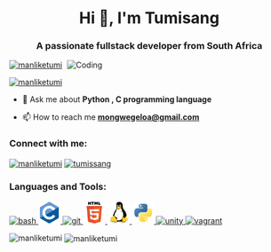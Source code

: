 <h1 align="center">Hi 👋, I'm Tumisang</h1>
<h3 align="center">A passionate fullstack developer from South Africa</h3>
<img align="right" alt="Coding" width="400" src="https://so-development.org/wp-content/uploads/2021/11/full-stack-development.gif">

<p align="left"> <a href="https://github.com/ryo-ma/github-profile-trophy"><img src="https://github-profile-trophy.vercel.app/?username=manliketumi" alt="manliketumi" /></a> </p>

<p align="left"> <a href="https://twitter.com/manliketumi" target="blank"><img src="https://img.shields.io/twitter/follow/manliketumi?logo=twitter&style=for-the-badge" alt="manliketumi" /></a> </p>

- 💬 Ask me about **Python , C programming language**

- 📫 How to reach me **mongwegeloa@gmail.com**

<h3 align="left">Connect with me:</h3>
<p align="left">
<a href="https://twitter.com/manliketumi" target="blank"><img align="center" src="https://raw.githubusercontent.com/rahuldkjain/github-profile-readme-generator/master/src/images/icons/Social/twitter.svg" alt="manliketumi" height="30" width="40" /></a>
<a href="https://instagram.com/tumissang" target="blank"><img align="center" src="https://raw.githubusercontent.com/rahuldkjain/github-profile-readme-generator/master/src/images/icons/Social/instagram.svg" alt="tumissang" height="30" width="40" /></a>
</p>

<h3 align="left">Languages and Tools:</h3>
<p align="left"> <a href="https://www.gnu.org/software/bash/" target="_blank" rel="noreferrer"> <img src="https://www.vectorlogo.zone/logos/gnu_bash/gnu_bash-icon.svg" alt="bash" width="40" height="40"/> </a> <a href="https://www.cprogramming.com/" target="_blank" rel="noreferrer"> <img src="https://raw.githubusercontent.com/devicons/devicon/master/icons/c/c-original.svg" alt="c" width="40" height="40"/> </a> <a href="https://git-scm.com/" target="_blank" rel="noreferrer"> <img src="https://www.vectorlogo.zone/logos/git-scm/git-scm-icon.svg" alt="git" width="40" height="40"/> </a> <a href="https://www.w3.org/html/" target="_blank" rel="noreferrer"> <img src="https://raw.githubusercontent.com/devicons/devicon/master/icons/html5/html5-original-wordmark.svg" alt="html5" width="40" height="40"/> </a> <a href="https://www.linux.org/" target="_blank" rel="noreferrer"> <img src="https://raw.githubusercontent.com/devicons/devicon/master/icons/linux/linux-original.svg" alt="linux" width="40" height="40"/> </a> <a href="https://www.python.org" target="_blank" rel="noreferrer"> <img src="https://raw.githubusercontent.com/devicons/devicon/master/icons/python/python-original.svg" alt="python" width="40" height="40"/> </a> <a href="https://unity.com/" target="_blank" rel="noreferrer"> <img src="https://www.vectorlogo.zone/logos/unity3d/unity3d-icon.svg" alt="unity" width="40" height="40"/> </a> <a href="https://www.vagrantup.com/" target="_blank" rel="noreferrer"> <img src="https://www.vectorlogo.zone/logos/vagrantup/vagrantup-icon.svg" alt="vagrant" width="40" height="40"/> </a> </p>

<p><img align="left" src="https://github-readme-stats.vercel.app/api/top-langs?username=manliketumi&show_icons=true&locale=en&layout=compact" alt="manliketumi" /></p>

<p>&nbsp;<img align="center" src="https://github-readme-stats.vercel.app/api?username=manliketumi&show_icons=true&locale=en" alt="manliketumi" /></p>
